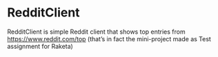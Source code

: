 # RedditClient
RedditClient is simple Reddit client that shows top entries from https://www.reddit.com/top (that’s in fact the mini-project made as Test assignment for Raketa) 
